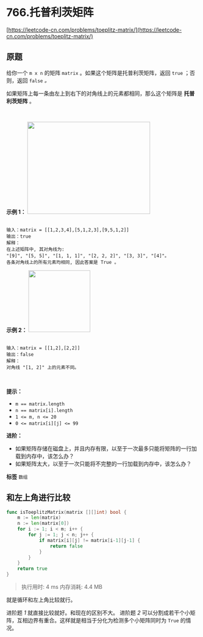 # 766.托普利茨矩阵
[https://leetcode-cn.com/problems/toeplitz-matrix/](https://leetcode-cn.com/problems/toeplitz-matrix/) 
## 原题
给你一个 `m x n` 的矩阵 `matrix` 。如果这个矩阵是托普利茨矩阵，返回 `true` ；否则，返回 `false` *。* 

如果矩阵上每一条由左上到右下的对角线上的元素都相同，那么这个矩阵是 **托普利茨矩阵** 。

 

**示例 1：** 
<img alt="" src="https://assets.leetcode.com/uploads/2020/11/04/ex1.jpg" style="width: 322px; height: 242px;" />
```

输入：matrix = [[1,2,3,4],[5,1,2,3],[9,5,1,2]]
输出：true
解释：
在上述矩阵中, 其对角线为: 
"[9]", "[5, 5]", "[1, 1, 1]", "[2, 2, 2]", "[3, 3]", "[4]"。 
各条对角线上的所有元素均相同, 因此答案是 True 。

```
**示例 2：** 
<img alt="" src="https://assets.leetcode.com/uploads/2020/11/04/ex2.jpg" style="width: 162px; height: 162px;" />
```

输入：matrix = [[1,2],[2,2]]
输出：false
解释：
对角线 "[1, 2]" 上的元素不同。
```
 

**提示：** 
-  `m == matrix.length` 
-  `n == matrix[i].length` 
-  `1 <= m, n <= 20` 
-  `0 <= matrix[i][j] <= 99` 
 

**进阶：** 
- 如果矩阵存储在磁盘上，并且内存有限，以至于一次最多只能将矩阵的一行加载到内存中，该怎么办？
- 如果矩阵太大，以至于一次只能将不完整的一行加载到内存中，该怎么办？
 
**标签**
`数组` 


##  和左上角进行比较
```go
func isToeplitzMatrix(matrix [][]int) bool {
	m := len(matrix)
	n := len(matrix[0])
	for i := 1; i < m; i++ {
		for j := 1; j < n; j++ {
			if matrix[i][j] != matrix[i-1][j-1] {
				return false
			}
		}
	}
	return true
}
```
>执行用时: 4 ms
内存消耗: 4.4 MB

就是循环和左上角比较就行。

进阶题 *1* 就直接比较就好。和现在的区别不大。
进阶题 *2* 可以分割成若干个小矩阵，互相边界有重合。这样就是相当于分化为检测多个小矩阵同时为 `True` 的情况。